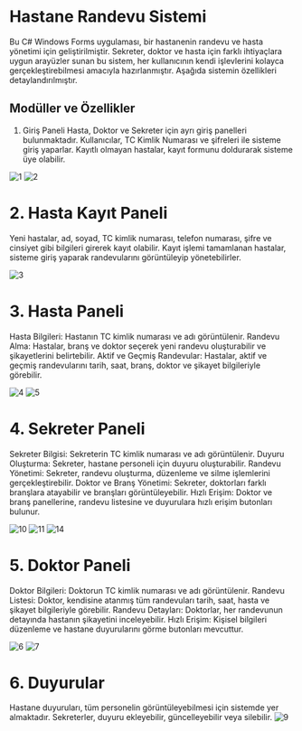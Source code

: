 # Hastane Randevu Sistemi
Bu C# Windows Forms uygulaması, bir hastanenin randevu ve hasta yönetimi için geliştirilmiştir. Sekreter, doktor ve hasta için farklı ihtiyaçlara uygun arayüzler sunan bu sistem, her kullanıcının kendi işlevlerini kolayca gerçekleştirebilmesi amacıyla hazırlanmıştır. Aşağıda sistemin özellikleri detaylandırılmıştır.

## Modüller ve Özellikler
1. Giriş Paneli
Hasta, Doktor ve Sekreter için ayrı giriş panelleri bulunmaktadır.
Kullanıcılar, TC Kimlik Numarası ve şifreleri ile sisteme giriş yaparlar.
Kayıtlı olmayan hastalar, kayıt formunu doldurarak sisteme üye olabilir.

![1](https://github.com/user-attachments/assets/e12169cb-c53a-4b73-82f8-4abd7f749ed4)
![2](https://github.com/user-attachments/assets/320b59bb-14f7-456c-8444-b4e53dad51ac)

# 2. Hasta Kayıt Paneli
Yeni hastalar, ad, soyad, TC kimlik numarası, telefon numarası, şifre ve cinsiyet gibi bilgileri girerek kayıt olabilir.
Kayıt işlemi tamamlanan hastalar, sisteme giriş yaparak randevularını görüntüleyip yönetebilirler.

![3](https://github.com/user-attachments/assets/88a3f9ae-2ea8-4990-bda8-8c39fc067f77)

# 3. Hasta Paneli
Hasta Bilgileri: Hastanın TC kimlik numarası ve adı görüntülenir.
Randevu Alma: Hastalar, branş ve doktor seçerek yeni randevu oluşturabilir ve şikayetlerini belirtebilir.
Aktif ve Geçmiş Randevular: Hastalar, aktif ve geçmiş randevularını tarih, saat, branş, doktor ve şikayet bilgileriyle görebilir.

![4](https://github.com/user-attachments/assets/4b09bd35-4ee2-4dbd-9779-c8215184870c)
![5](https://github.com/user-attachments/assets/a7db94cf-b247-4eeb-91aa-e6cc4c3b15bf)

# 4. Sekreter Paneli
Sekreter Bilgisi: Sekreterin TC kimlik numarası ve adı görüntülenir.
Duyuru Oluşturma: Sekreter, hastane personeli için duyuru oluşturabilir.
Randevu Yönetimi: Sekreter, randevu oluşturma, düzenleme ve silme işlemlerini gerçekleştirebilir.
Doktor ve Branş Yönetimi: Sekreter, doktorları farklı branşlara atayabilir ve branşları görüntüleyebilir.
Hızlı Erişim: Doktor ve branş panellerine, randevu listesine ve duyurulara hızlı erişim butonları bulunur.

![10](https://github.com/user-attachments/assets/6b3be3b4-d7a6-4738-97b2-64ca898b8abd)
![11](https://github.com/user-attachments/assets/4c28592c-1910-4890-91a4-35650acafd6c)
![14](https://github.com/user-attachments/assets/246bfd93-de82-4a2e-98b2-2aee9b929f9c)

# 5. Doktor Paneli
Doktor Bilgileri: Doktorun TC kimlik numarası ve adı görüntülenir.
Randevu Listesi: Doktor, kendisine atanmış tüm randevuları tarih, saat, hasta ve şikayet bilgileriyle görebilir.
Randevu Detayları: Doktorlar, her randevunun detayında hastanın şikayetini inceleyebilir.
Hızlı Erişim: Kişisel bilgileri düzenleme ve hastane duyurularını görme butonları mevcuttur.

![6](https://github.com/user-attachments/assets/46988c1a-0f18-4732-9190-14547d0250be)
![7](https://github.com/user-attachments/assets/1fa721b9-0417-4fbd-b2e3-e78897ac62cf)

# 6. Duyurular
Hastane duyuruları, tüm personelin görüntüleyebilmesi için sistemde yer almaktadır.
Sekreterler, duyuru ekleyebilir, güncelleyebilir veya silebilir.
![9](https://github.com/user-attachments/assets/4854cf42-3fd2-414b-ad53-5d51f6ad70ad)
